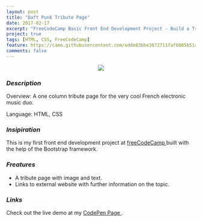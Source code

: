 ```yaml
---
layout: post
title: "Daft Punk Tribute Page"
date: 2017-02-17
excerpt: "FreeCodeCamp Basic Front End Development Project - Build a Tribute Page"
project: true
tags: [HTML, CSS, FreeCodeCamp]
feature: https://camo.githubusercontent.com/edde83bbe3872711faf6085b514bf2c21f3d0ea0/68747470733a2f2f692e76696d656f63646e2e636f6d2f766964656f2f3532303132393337375f31323830783732302e6a7067
comments: false
---
```



<figure>
	<center><img src="http://i1356.photobucket.com/albums/q739/Jiaming_Zheng/2017-02-18-12-40-codepen.io_zpskyohjyot.png"></center></figure>


### *Description*
Overview: A one column tribute page for the very cool French electronic music duo. 

Language: HTML, CSS



### *Insipiration*
This is my first front end development project at <a href = "https://www.freecodecamp.com" target="_blank">freeCodeCamp </a> built with the help of the Bootstrap framework.

### *Freatures*
* A tribute page with image and text.
* Links to external website with further information on the topic.


### *Links*
Check out the live demo at my <a href = "http://codepen.io/jmzheng1028/full/ggyyQN/" target="_blank"> CodePen Page </a>.





